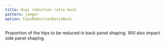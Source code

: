 ```yaml
---
title: Hips reduction ratio back
pattern: jaeger
option: hipsReductionRatioBack
---
```


Proportion of the hips to be reduced in back panel shaping. Will also impact side panel shaping.
